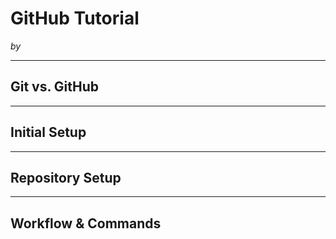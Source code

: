 # GitHub Tutorial

_by <your-name-here>_

---
## Git vs. GitHub



---
## Initial Setup



---
## Repository Setup



---
## Workflow & Commands
